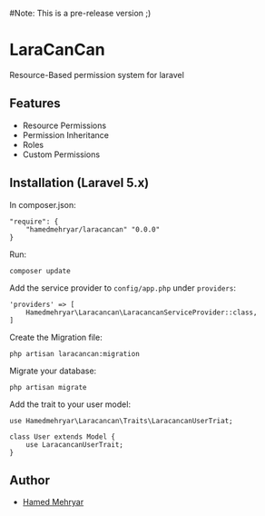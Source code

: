 #Note: This is a pre-release version ;)
# LaraCanCan
Resource-Based permission system for laravel


## Features
* Resource Permissions
* Permission Inheritance
* Roles
* Custom Permissions


## Installation (Laravel 5.x)
In composer.json:

    "require": {
        "hamedmehryar/laracancan" "0.0.0"
    }

Run:

    composer update

Add the service provider to `config/app.php` under `providers`:

    'providers' => [
        Hamedmehryar\Laracancan\LaracancanServiceProvider::class,
    ]

Create the Migration file:

    php artisan laracancan:migration

Migrate your database:

    php artisan migrate

Add the trait to your user model:

    use Hamedmehryar\Laracancan\Traits\LaracancanUserTriat;
    
    class User extends Model {
    	use LaracancanUserTrait;
    }



## Author

- [Hamed Mehryar](https://github.com/hamedmehryar)

